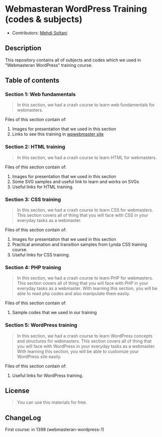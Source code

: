 # Webmasteran WordPress Training (codes & subjects)

* Contributors: [Mehdi Soltani](https://wpwebmaster.ir/author/mehdi-soltani/)



## Description
This repository contains all of subjects and codes which we used in "Webmasteran WordPress" training course.


## Table of contents

### Section 1: Web fundamentals 

> In this section, we had a crash course to learn web fundamentals for webmasters. 

Files of this section contain of:

1. Images for presentation that we used in this section
2. Links to see this training in [wpwebmaster site](https://wpwebmaster.ir)


### Section 2: HTML training

> In this section, we had a crash course to learn HTML for webmasters. 

Files of this section contain of: 
1. Images for presentation that we used in this section
2. Some SVG samples and useful link to learn and works on SVGs
3. Useful links for HTML training. 

### Section 3: CSS training

> In this section, we had a crash course to learn CSS for webmasters. 
This section covers all of thing that you will face with CSS in your everyday tasks as a webmaster.

Files of this section contain of: 
1. Images for presentation that we used in this section
2. Practical animation and transition samples from Lynda CSS training course.
3. Useful links for CSS training.

### Section 4: PHP training

> In this section, we had a crash course to learn PHP for webmasters. 
This section covers all of thing that you will face with PHP in your everyday tasks as a webmaster. 
With learning this section, you will be able to read php codes and also manipulate them easily.   

Files of this section contain of: 
1. Sample codes that we used in our training

### Section 5: WordPress training

> In this section, we had a crash course to learn WordPress concepts and structures for webmasters. 
This section covers all of thing that you will face with WordPress in your everyday tasks as a webmaster. 
With learning this section, you will be able to customize your WordPress site easily.   

Files of this section contain of: 
1. Useful links for WordPress training.

## License
> You can use this materials for free.

## ChangeLog

First course: in 1398 (webmasteran-wordpress-1)